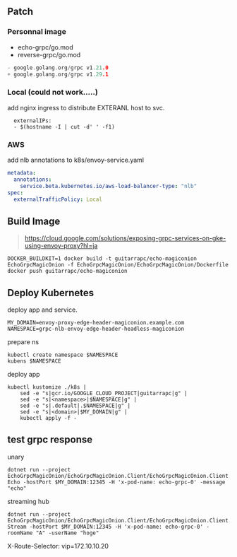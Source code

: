 ## Patch

### Personnal image

* echo-grpc/go.mod
* reverse-grpc/go.mod

```go
- google.golang.org/grpc v1.21.0
+ google.golang.org/grpc v1.29.1
```

### Local (could not work.....)

add nginx ingress to distribute EXTERANL host to svc.

```shell
  externalIPs:
  - $(hostname -I | cut -d' ' -f1)
```

### AWS

add nlb annotations to k8s/envoy-service.yaml

```yaml
metadata:
  annotations:
    service.beta.kubernetes.io/aws-load-balancer-type: "nlb"
spec:
  externalTrafficPolicy: Local
```

## Build Image

> https://cloud.google.com/solutions/exposing-grpc-services-on-gke-using-envoy-proxy?hl=ja

```shell
DOCKER_BUILDKIT=1 docker build -t guitarrapc/echo-magiconion EchoGrpcMagicOnion -f EchoGrpcMagicOnion/EchoGrpcMagicOnion/Dockerfile
docker push guitarrapc/echo-magiconion
```

## Deploy Kubernetes

deploy app and service.

```shell
MY_DOMAIN=envoy-proxy-edge-header-magiconion.example.com
NAMESPACE=grpc-nlb-envoy-edge-header-headless-magiconion
```

prepare ns

```shell
kubectl create namespace $NAMESPACE
kubens $NAMESPACE
```

deploy app
```shell
kubectl kustomize ./k8s |
    sed -e "s|gcr.io/GOOGLE_CLOUD_PROJECT|guitarrapc|g" | 
    sed -e "s|<namespace>|$NAMESPACE|g" | 
    sed -e "s|.default|.$NAMESPACE|g" |
    sed -e "s|<domain>|$MY_DOMAIN|g" | 
    kubectl apply -f -
```

## test grpc response

unary
```shell
dotnet run --project EchoGrpcMagicOnion/EchoGrpcMagicOnion.Client/EchoGrpcMagicOnion.Client.csproj Echo -hostPort $MY_DOMAIN:12345 -H 'x-pod-name: echo-grpc-0' -message "echo"
```

streaming hub

```shell
dotnet run --project EchoGrpcMagicOnion/EchoGrpcMagicOnion.Client/EchoGrpcMagicOnion.Client.csproj Stream -hostPort $MY_DOMAIN:12345 -H 'x-pod-name: echo-grpc-0' -roomName "A" -userName "hoge"
```

X-Route-Selector: vip=172.10.10.20